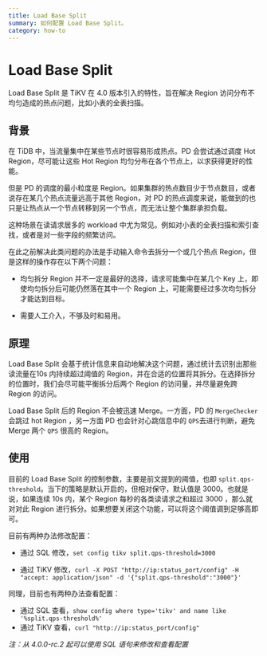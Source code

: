 ```yaml
---
title: Load Base Split
summary: 如何配置 Load Base Split。
category: how-to
---
```


# Load Base Split 

Load Base Split 是 TiKV 在 4.0 版本引入的特性，旨在解决 Region 访问分布不均匀造成的热点问题，比如小表的全表扫描。

## 背景

在 TiDB 中，当流量集中在某些节点时很容易形成热点。PD 会尝试通过调度 Hot Region，尽可能让这些 Hot Region 均匀分布在各个节点上，以求获得更好的性能。

但是 PD 的调度的最小粒度是 Region。如果集群的热点数目少于节点数目，或者说存在某几个热点流量远高于其他 Region，对 PD 的热点调度来说，能做到的也只是让热点从一个节点转移到另一个节点，而无法让整个集群承担负载。

这种场景在读请求居多的 workload 中尤为常见。例如对小表的全表扫描和索引查找，或者是对一些字段的频繁访问。

在此之前解决此类问题的办法是手动输入命令去拆分一个或几个热点 Region，但是这样的操作存在以下两个问题：

- 均匀拆分 Region 并不一定是最好的选择，请求可能集中在某几个 Key 上，即使均匀拆分后可能仍然落在其中一个 Region 上，可能需要经过多次均匀拆分才能达到目标。

- 需要人工介入，不够及时和易用。

## 原理

Load Base Split 会基于统计信息来自动地解决这个问题，通过统计去识别出那些读流量在10s 内持续超过阈值的 Region，并在合适的位置将其拆分。在选择拆分的位置时，我们会尽可能平衡拆分后两个 Region 的访问量，并尽量避免跨 Region 的访问。

Load Base Split 后的 Region 不会被迅速 Merge。一方面，PD 的 `MergeChecker` 会跳过 hot Region ，另一方面 PD 也会针对心跳信息中的 `QPS`去进行判断，避免 Merge 两个 `QPS` 很高的 Region。

## 使用

目前的 Load Base Split 的控制参数，主要是前文提到的阈值，也即 `split.qps-threshold`。当下的策略是默认开启的，但相对保守，默认值是 3000。也就是说，如果连续 10s 内，某个 Region 每秒的各类读请求之和超过 3000 ，那么就对对此 Region 进行拆分。如果想要关闭这个功能，可以将这个阈值调到足够高即可。

目前有两种办法修改配置：

- 通过 SQL 修改，`set config tikv split.qps-threshold=3000`

- 通过 TiKV 修改，`curl -X POST "http://ip:status_port/config" -H "accept: application/json" -d '{"split.qps-threshold":"3000"}'`

同理，目前也有两种办法查看配置：

- 通过 SQL 查看，`show config where type='tikv' and name like '%split.qps-threshold%'`
- 通过 TiKV 查看，`curl "http://ip:status_port/config"`

*注：从 4.0.0-rc.2 起可以使用 SQL 语句来修改和查看配置*
